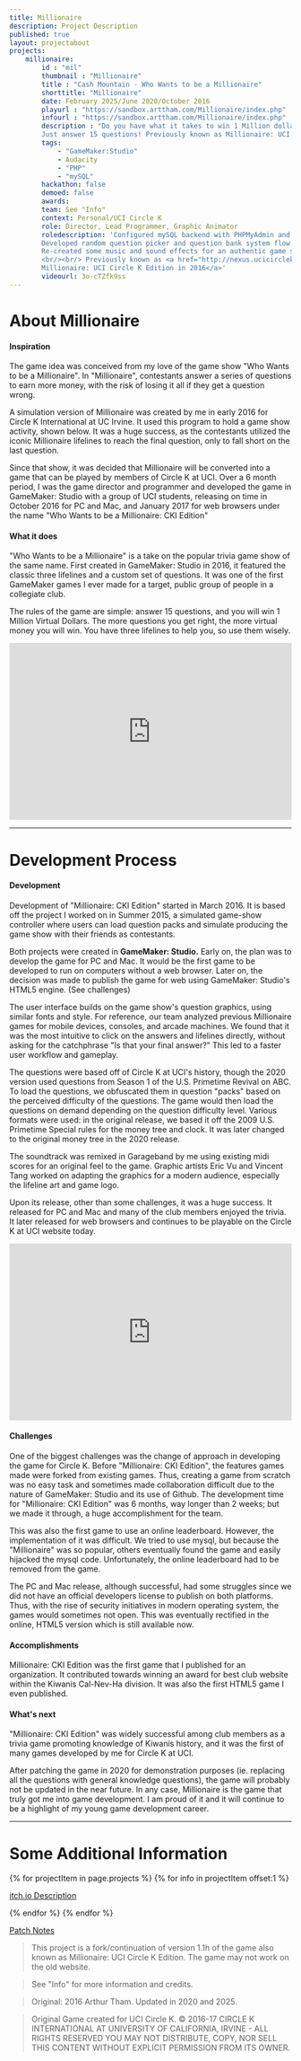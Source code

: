 ```yaml
---
title: Millionaire
description: Project Description
published: true
layout: projectabout
projects:
    millionaire:
        id : "mil"
        thumbnail : "Millionaire"
        title : "Cash Mountain - Who Wants to be a Millionaire"
        shorttitle: "Millionaire"
        date: February 2025/June 2020/October 2016
        playurl : "https://sandbox.arttham.com/Millionaire/index.php"
        infourl : "https://sandbox.arttham.com/Millionaire/index.php"
        description : "Do you have what it takes to win 1 Million dollars?
        Just answer 15 questions! Previously known as Millionaire: UCI Circle K Edition."
        tags:
            - "GameMaker:Studio"
            - Audacity
            - "PHP"
            - "mySQL"
        hackathon: false
        demoed: false
        awards:
        team: See "Info"
        context: Personal/UCI Circle K
        role: Director, Lead Programmer, Graphic Animator
        roledescription: 'Configured mySQL backend with PHPMyAdmin and Ubuntu.
        Developed random question picker and question bank system flow.
        Re-created some music and sound effects for an authentic game show experience.
        <br/><br/> Previously known as <a href="http://nexus.ucicirclek.com/Millionaire/" target="_blank">
        Millionaire: UCI Circle K Edition in 2016</a>'
        videourl: 3o-cTZfk9ss
---
```


# About Millionaire

#### Inspiration
The game idea was conceived from my love of the game show "Who Wants to be a Millionaire".
In "Millionaire", contestants answer a series of questions to earn more money, with the risk
of losing it all if they get a question wrong.

A simulation version of Millionaire was created by me in early 2016 for Circle K International at UC Irvine.
It used this program to hold a game show activity, shown below. 
It was a huge success, as the contestants utilized the iconic Millionaire lifelines to reach
the final question, only to fall short on the last question. 

Since that show, it was decided that Millionaire will be converted into a game that can be played
by members of Circle K at UCI. Over a 6 month period, I was the game director and programmer
and developed the game in GameMaker: Studio with a group of UCI students, releasing on time in 
October 2016 for PC and Mac, and January 2017 for web browsers under the name 
"Who Wants to be a Millionaire: CKI Edition"


#### What it does
"Who Wants to be a Millionaire" is a take on the popular trivia game show of the same name. 
First created in GameMaker: Studio in 2016, it featured the classic three lifelines and a 
custom set of questions. It was one of the first GameMaker games I ever made for a target, 
public group of people in a collegiate club.

The rules of the game are simple: answer 15 questions, and you will win 1 Million Virtual Dollars.
 The more questions you get right, the more virtual money you will win. You have three lifelines 
 to help you, so use them wisely.
 
 <iframe width="100%" height="315" src="https://www.youtube.com/embed/3WOVmzOL9oE" 
 title="YouTube video player" frameborder="0" allow="accelerometer; autoplay; clipboard-write; encrypted-media; 
 gyroscope; picture-in-picture" allowfullscreen></iframe>

---

# Development Process

#### Development
Development of "Millionaire: CKI Edition" started in March 2016. It is based off the project I worked on in Summer 2015, 
a simulated game-show controller where users can load question packs and simulate producing the game show
with their friends as contestants. 

Both projects were created in **GameMaker: Studio.** Early on, the plan was to develop the game for PC and Mac. It would
be the first game to be developed to run on computers without a web browser. Later on, the decision was made to 
publish the game for web using GameMaker: Studio's HTML5 engine. (See challenges)

The user interface builds on the game show's question graphics, using similar fonts and style. For reference, 
our team analyzed previous Millionaire games for mobile devices, consoles, and arcade machines. We found that 
it was the most intuitive to click on the answers and lifelines directly, without asking for the catchphrase
"Is that your final answer?" This led to a faster user workflow and gameplay.

The questions were based off of Circle K at UCI's history, though the 2020 version used questions from 
Season 1 of the U.S. Primetime Revival on ABC. To load the questions, we obfuscated them in question "packs" 
based on the perceived difficulty of the questions. The game would then load the questions on demand depending on 
the question difficulty level. Various formats were used: in the original release, we based it off
the 2009 U.S. Primetime Special rules for the money tree and clock. It was later changed to the original money
tree in the 2020 release. 

The soundtrack was remixed in Garageband by me using existing midi scores for an original feel to the game. 
Graphic artists Eric Vu and Vincent Tang worked on adapting the graphics for a modern audience, especially
the lifeline art and game logo.

Upon its release, other than some challenges, it was a huge success. It released for PC and Mac and many of 
the club members enjoyed the trivia. It later released for web browsers and continues to be playable on the
Circle K at UCI website today.

<iframe width="100%" height="315" src="https://www.youtube.com/embed/SVXdFOtjgtE" title="YouTube video player" 
frameborder="0" allow="accelerometer; autoplay; clipboard-write; encrypted-media; gyroscope; picture-in-picture" 
allowfullscreen></iframe>

#### Challenges
One of the biggest challenges was the change of approach in developing the game for Circle K.
Before "Millionaire: CKI Edition", the features games made were forked from existing games.
Thus, creating a game from scratch was no easy task and sometimes made collaboration difficult due to 
the nature of GameMaker: Studio and its use of Github. The development time for "Millionaire: CKI Edition"
was 6 months, way longer than 2 weeks; but we made it through, a huge accomplishment for the team.

This was also the first game to use an online leaderboard. However, the implementation of it was difficult.
We tried to use mysql, but because the "Millionaire" was so popular, others eventually found the game and 
easily hijacked the mysql code. Unfortunately, the online leaderboard had to be removed from the game.

The PC and Mac release, although successful, had some struggles since we did not have an official developers
license to publish on both platforms. Thus, with the rise of security initiatives in modern operating system,
the games would sometimes not open. This was eventually rectified in the online, HTML5 version which is 
still available now.


#### Accomplishments
Millionaire: CKI Edition was the first game that I published for an organization. 
It contributed towards winning an award for best club website within the Kiwanis
Cal-Nev-Ha division. It was also the first HTML5 game I even published.


#### What's next
"Millionaire: CKI Edition" was widely successful among club members as a trivia game promoting
knowledge of Kiwanis history, and it was the first of many games developed by me for Circle K
at UCI.

After patching the game in 2020 for demonstration purposes (ie. replacing all the questions
with general knowledge questions), the game will probably not be updated in the near future.
In any case, Millionaire is the game that truly got me into game development. I am proud
of it and it will continue to be a highlight of my young game development career.

---
# Some Additional Information

{% for projectItem in page.projects %}
{% for info in projectItem offset:1 %}
<p><a href="{{info.infourl}}">itch.io Description</a></p>
{% endfor %}
{% endfor %}

<p><a href="https://v6p9d9t4.ssl.hwcdn.net/html/2419355/html5export/patch.html">Patch Notes</a></p>

> This project is a fork/continuation of version 1.1h of the game also known as Millionaire: UCI Circle K Edition. The game may not work on the old website.

> See "Info" for more information and credits.
  
  > Original: 2016 Arthur Tham. Updated in 2020 and 2025.
  
  > Original Game created for UCI Circle K. 
  >© 2016-17 CIRCLE K INTERNATIONAL AT UNIVERSITY OF CALIFORNIA, IRVINE - ALL RIGHTS RESERVED
  YOU MAY NOT DISTRIBUTE, COPY, NOR SELL THIS CONTENT WITHOUT EXPLICIT PERMISSION FROM ITS OWNER.